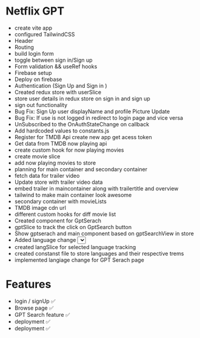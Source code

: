 


# Netflix GPT 

- create vite app
- configured TailwindCSS
- Header
- Routing
- build login form
- toggle between sign in/Sign up 
- Form validation && useRef hooks
- Firebase setup
- Deploy on firebase
- Authentication (Sign Up and Sign in )
- Created redux store with userSlice
- store user details in redux store on sign in and sign up
- sign out functionality
- Bug Fix: Sign Up user displayName and profile Picture Update
- Bug Fix: If use is not logged in redirect to login page and vice versa
- UnSubscribed to the OnAuthStateChange on callback
- Add hardcoded values to constants.js
- Register for TMDB Api create new app get acess token
- Get data from TMDB now playing api 
- create custom hook for now playing movies
- create movie slice
- add now playing movies to store
- planning for main container and secondary container
- fetch data for trailer video
- Update store with trailer video data
- embed trailer in maincontainer along with trailertitle and overview
- tailwind to make main container look awesome
- secondary container with movieLists
- TMDB image cdn url
- different custom hooks for diff movie list
- Created component for GptSerach
- gptSlice to track the click on GptSearch button
- Show gptserach and main component based on gptSearchView in store
- Added language change <select> tag
- created langSlice for selected language tracking
- created constanst file to store languages and their respective trems
- implemented langiage change for GPT Serach page




















# Features 

- login / signUp ✅
- Browse page ✅
- GPT Search feature ✅
- deployment ✅
- deployment ✅
